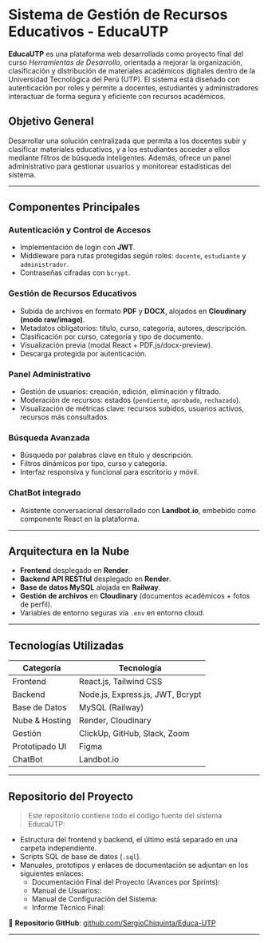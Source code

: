 # Sistema de Gestión de Recursos Educativos - EducaUTP

**EducaUTP** es una plataforma web desarrollada como proyecto final del curso _Herramientas de Desarrollo_, orientada a mejorar la organización, clasificación y distribución de materiales académicos digitales dentro de la Universidad Tecnológica del Perú (UTP). El sistema está diseñado con autenticación por roles y permite a docentes, estudiantes y administradores interactuar de forma segura y eficiente con recursos académicos.

## Objetivo General
Desarrollar una solución centralizada que permita a los docentes subir y clasificar materiales educativos, y a los estudiantes acceder a ellos mediante filtros de búsqueda inteligentes. Además, ofrece un panel administrativo para gestionar usuarios y monitorear estadísticas del sistema.

---

## Componentes Principales

### Autenticación y Control de Accesos
- Implementación de login con **JWT**.
- Middleware para rutas protegidas según roles: `docente`, `estudiante` y `administrador`.
- Contraseñas cifradas con `bcrypt`.

### Gestión de Recursos Educativos
- Subida de archivos en formato **PDF** y **DOCX**, alojados en **Cloudinary (modo raw/image)**.
- Metadatos obligatorios: título, curso, categoría, autores, descripción.
- Clasificación por curso, categoría y tipo de documento.
- Visualización previa (modal React + PDF.js/docx-preview).
- Descarga protegida por autenticación.

### Panel Administrativo
- Gestión de usuarios: creación, edición, eliminación y filtrado.
- Moderación de recursos: estados (`pendiente`, `aprobado`, `rechazado`).
- Visualización de métricas clave: recursos subidos, usuarios activos, recursos más consultados.

### Búsqueda Avanzada
- Búsqueda por palabras clave en título y descripción.
- Filtros dinámicos por tipo, curso y categoría.
- Interfaz responsiva y funcional para escritorio y móvil.

### ChatBot integrado
- Asistente conversacional desarrollado con **Landbot.io**, embebido como componente React en la plataforma.

---

## Arquitectura en la Nube

- **Frontend** desplegado en **Render**.
- **Backend API RESTful** desplegado en **Render**.
- **Base de datos MySQL** alojada en **Railway**.
- **Gestión de archivos** en **Cloudinary** (documentos académicos + fotos de perfil).
- Variables de entorno seguras vía `.env` en entorno cloud.

---

## Tecnologías Utilizadas

| Categoría        | Tecnología                        |
|------------------|------------------------------------|
| Frontend         | React.js, Tailwind CSS             |
| Backend          | Node.js, Express.js, JWT, Bcrypt   |
| Base de Datos    | MySQL (Railway)                    |
| Nube & Hosting   | Render, Cloudinary                 |
| Gestión          | ClickUp, GitHub, Slack, Zoom       |
| Prototipado UI   | Figma                              |
| ChatBot          | Landbot.io                         |

---

## Repositorio del Proyecto

> Este repositorio contiene todo el código fuente del sistema EducaUTP:
- Estructura del frontend y backend, el último está separado en una carpeta independiente.
- Scripts SQL de base de datos (`.sql`).
- Manuales, prototipos y enlaces de documentación se adjuntan en los siguientes enlaces:
  - Documentación Final del Proyecto (Avances por Sprints):
  - Manual de Usuarios::
  - Manual de Configuración del Sistema:
  - Informe Técnico Final:

🔗 **Repositorio GitHub**: [github.com/SergioChiquinta/Educa-UTP](https://github.com/SergioChiquinta/Educa-UTP)

---
